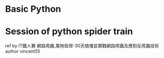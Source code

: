 # Basic Python
# Session of python spider train

ref by IT鐵人賽 網路爬蟲,萬物皆爬-30天搞懂並實戰網路爬蟲及應對反爬蟲技術
author vincent55
